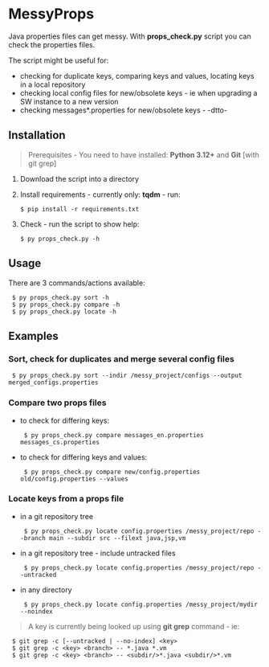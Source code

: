 # MessyProps

Java properties files can get messy. With **props_check.py** script you can check the properties files.

The script might be useful for:
- checking for duplicate keys, comparing keys and values, locating keys in a local repository
- checking local config files for new/obsolete keys - ie when upgrading a SW instance to a new version
- checking messages*.properties for new/obsolete keys - -dtto-

## Installation

> Prerequisites - You need to have installed: **Python 3.12+** and **Git** [with git grep]

1. Download the script into a directory
2. Install requirements - currently only: **tqdm** - run:

       $ pip install -r requirements.txt

3. Check - run the script to show help:

       $ py props_check.py -h

## Usage

There are 3 commands/actions available:

     $ py props_check.py sort -h
     $ py props_check.py compare -h
     $ py props_check.py locate -h

## Examples

### Sort, check for duplicates and merge several config files

     $ py props_check.py sort --indir /messy_project/configs --output merged_configs.properties

### Compare two props files

- to check for differing keys:

       $ py props_check.py compare messages_en.properties messages_cs.properties

- to check for differing keys and values:

       $ py props_check.py compare new/config.properties old/config.properties --values 

### Locate keys from a props file 

- in a git repository tree

       $ py props_check.py locate config.properties /messy_project/repo --branch main --subdir src --filext java,jsp,vm

- in a git repository tree - include untracked files

       $ py props_check.py locate config.properties /messy_project/repo --untracked

- in any directory

       $ py props_check.py locate config.properties /messy_project/mydir --noindex

> A key is currently being looked up using **git grep** command - ie:

     $ git grep -c [--untracked | --no-index] <key>
     $ git grep -c <key> <branch> -- *.java *.vm 
     $ git grep -c <key> <branch> -- <subdir/>*.java <subdir/>*.vm
